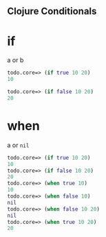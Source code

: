 Clojure Conditionals
--------------

# if
a or b

```clojure
todo.core=> (if true 10 20)
10
```

```clojure
todo.core=> (if false 10 20)
20
```

# when 
a or ``nil``

```clojure
todo.core=> (if true 10 20)
10
todo.core=> (if false 10 20)
20
todo.core=> (when true 10)
10
todo.core=> (when false 10)
nil
todo.core=> (when false 10 20)
nil
todo.core=> (when true 10 20)
20
```
